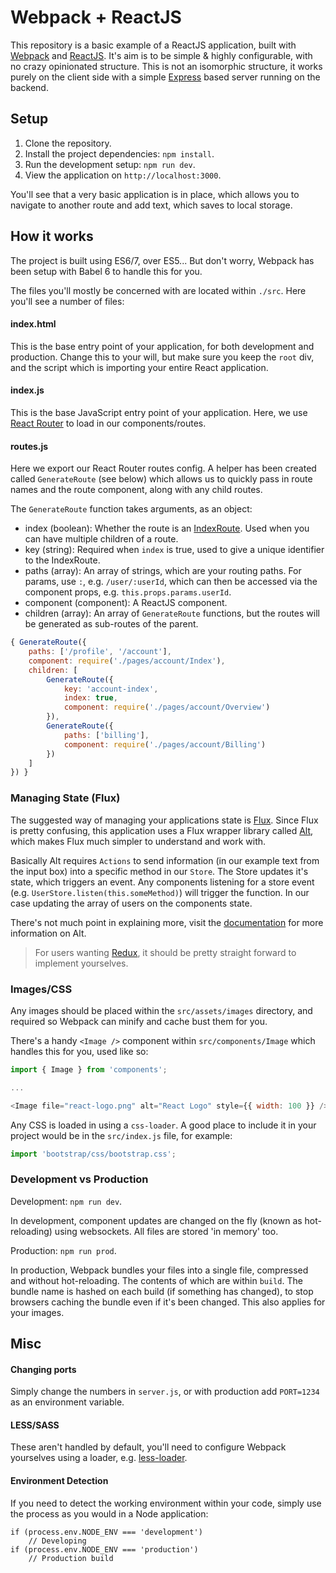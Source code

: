 # Webpack + ReactJS

This repository is a basic example of a ReactJS application, built with [Webpack](https://webpack.github.io) and [ReactJS](https://facebook.github.io/react/index.html).  It's aim is to be simple & highly configurable, with no crazy opinionated structure. This is not an isomorphic structure, it works purely on the client side with a simple [Express](http://expressjs.com) based server running on the backend.

## Setup

1. Clone the repository.
2. Install the project dependencies: `npm install`.
3. Run the development setup: `npm run dev`.
4. View the application on `http://localhost:3000`.

You'll see that a very basic application is in place, which allows you to navigate to another route and add text, which saves to local storage.

## How it works

The project is built using ES6/7, over ES5... But don't worry, Webpack has been setup with Babel 6 to handle this for you.

The files you'll mostly be concerned with are located within `./src`. Here you'll see a number of files:

#### index.html

This is the base entry point of your application, for both development and production. Change this to your will, but make sure you keep the `root` div, and the script which is importing your entire React application.

#### index.js

This is the base JavaScript entry point of your application. Here, we use [React Router](https://github.com/rackt/react-router) to load in our components/routes.

#### routes.js

Here we export our React Router routes config. A helper has been created called `GenerateRoute` (see below) which allows us to quickly pass in route names and the route component, along with any child routes.

The `GenerateRoute` function takes arguments, as an object:
- index (boolean): Whether the route is an [IndexRoute](https://github.com/rackt/react-router/blob/master/docs/guides/basics/IndexRoutes.md). Used when you can have multiple children of a route.
- key (string): Required when `index` is true, used to give a unique identifier to the IndexRoute.
- paths (array): An array of strings, which are your routing paths. For params, use `:`, e.g. `/user/:userId`, which can then be accessed via the component props, e.g. `this.props.params.userId`.
- component (component): A ReactJS component.
- children (array): An array of `GenerateRoute` functions, but the routes will be generated as sub-routes of the parent.

```javascript
{ GenerateRoute({
    paths: ['/profile', '/account'],
    component: require('./pages/account/Index'),
    children: [
        GenerateRoute({
            key: 'account-index',
            index: true,
            component: require('./pages/account/Overview')
        }),
        GenerateRoute({
            paths: ['billing'],
            component: require('./pages/account/Billing')
        })
    ]
}) }
```

### Managing State (Flux)

The suggested way of managing your applications state is [Flux](https://facebook.github.io/flux). Since Flux is pretty confusing, this application uses a Flux wrapper library called [Alt](http://alt.js.org),
 which makes Flux much simpler to understand and work with.

Basically Alt requires `Actions` to send information (in our example text from the input box) into a specific method in our `Store`. The Store updates it's state, which triggers an event.
Any components listening for a store event (e.g. `UserStore.listen(this.someMethod)`) will trigger the function. In our case updating the array of users on the components state.

There's not much point in explaining more, visit the [documentation](http://alt.js.org/guide) for more information on Alt.

> For users wanting [Redux](https://github.com/rackt/redux), it should be pretty straight forward to implement yourselves.

### Images/CSS

Any images should be placed within the `src/assets/images` directory, and required so Webpack can minify and cache bust them for you.

There's a handy `<Image />` component within `src/components/Image` which handles this for you, used like so:

```javascript
import { Image } from 'components';

...

<Image file="react-logo.png" alt="React Logo" style={{ width: 100 }} />
```

Any CSS is loaded in using a `css-loader`. A good place to include it in your project would be in the `src/index.js` file, for example:

```javascript
import 'bootstrap/css/bootstrap.css';
```

### Development vs Production

Development: `npm run dev`.

In development, component updates are changed on the fly (known as hot-reloading) using websockets. All files are stored 'in memory' too.

Production: `npm run prod`.

In production, Webpack bundles your files into a single file, compressed and without hot-reloading. The contents of which are within `build`. The bundle name is hashed on each build (if something has changed),
 to stop browsers caching the bundle even if it's been changed. This also applies for your images.

## Misc

#### Changing ports

Simply change the numbers in `server.js`, or with production add `PORT=1234` as an environment variable.

#### LESS/SASS

These aren't handled by default, you'll need to configure Webpack yourselves using a loader, e.g. [less-loader](https://github.com/webpack/less-loader).

#### Environment Detection

If you need to detect the working environment within your code, simply use the process as you would in a Node application:

```
if (process.env.NODE_ENV === 'development')
    // Developing
if (process.env.NODE_ENV === 'production')
    // Production build
```
